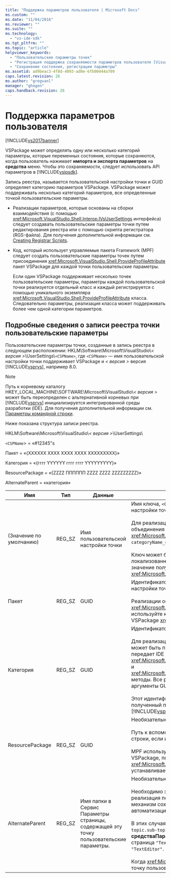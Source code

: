 ```yaml
---
title: "Поддержка параметров пользователя | Microsoft Docs"
ms.custom: ""
ms.date: "11/04/2016"
ms.reviewer: ""
ms.suite: ""
ms.technology: 
  - "vs-ide-sdk"
ms.tgt_pltfrm: ""
ms.topic: "article"
helpviewer_keywords: 
  - "Пользовательские параметры точек"
  - "Регистрация поддержка сохраняемости параметров пользователя [Visual Studio SDK]"
  - "Сохранение состояния, регистрации параметры"
ms.assetid: ad9beac3-4f8d-4093-ad0e-6fb00444a709
caps.latest.revision: 26
ms.author: "gregvanl"
manager: "ghogen"
caps.handback.revision: 26
---
```

# Поддержка параметров пользователя
[!INCLUDE[vs2017banner](../../code-quality/includes/vs2017banner.md)]

VSPackage может определять одну или несколько категорий параметры, которые переменных состояния, которые сохраняются, когда пользователь нажимает **импорта и экспорта параметров** на **средства** меню. Чтобы это сохраняемости, следует использовать API параметров в [!INCLUDE[vsipsdk](../../extensibility/includes/vsipsdk_md.md)].  
  
 Запись реестра, называется пользовательской настройки точки и GUID определяет категорию параметров VSPackage. VSPackage может поддерживать несколько категорий параметров, все определенные точкой пользовательские параметры.  
  
-   Реализации параметров, которые основаны на сборки взаимодействия \(с помощью <xref:Microsoft.VisualStudio.Shell.Interop.IVsUserSettings> интерфейса\) следует создавать пользовательские параметры точки путем редактирования реестра или с помощью скрипта регистратора \(RGS\-файла\). Для получения дополнительной информации см. [Creating Registrar Scripts](/visual-cpp/atl/creating-registrar-scripts).  
  
-   Код, который использует управляемые пакета Framework \(MPF\) следует создать пользовательские параметры точек путем присоединения <xref:Microsoft.VisualStudio.Shell.ProvideProfileAttribute> пакет VSPackage для каждой точки пользовательские параметры.  
  
     Если один VSPackage поддерживает несколько точек пользовательские параметры, параметры каждой пользовательской точки реализуется отдельный класс и каждый регистрируется с помощью уникального экземпляра <xref:Microsoft.VisualStudio.Shell.ProvideProfileAttribute> класса. Следовательно параметры, реализация класса может поддерживать более чем одной категории параметров.  
  
## Подробные сведения о записи реестра точки пользовательские параметры  
 Пользовательские параметры точки, созданные в запись реестра в следующем расположении: HKLM\\Software\\Microsoft\\VisualStudio\\*\< версия \>*\\UserSettings\\`<CSPName>`, где `<CSPName>` — имя пользовательской настройки точки поддерживает VSPackage и *\< версия \>* версия [!INCLUDE[vsprvs](../../code-quality/includes/vsprvs_md.md)], например 8.0.  
  
> [!NOTE]
>  Путь к корневому каталогу HKEY\_LOCAL\_MACHINE\\SOFTWARE\\Microsoft\\VisualStudio\\*\< версия \>* может быть переопределен с альтернативной корневых при [!INCLUDE[vsprvs](../../code-quality/includes/vsprvs_md.md)] инициализируется интегрированной среды разработки \(IDE\). Для получения дополнительной информации см. [Параметры командной строки](../../extensibility/command-line-switches-visual-studio-sdk.md).  
  
 Ниже показана структура записи реестра.  
  
 HKLM\\Software\\Microsoft\\VisualStudio\\*\< версия \>*\\UserSettings\\  
  
 `<CSPName`\> \= «\#12345"s  
  
 Пакет \= «{XXXXXX XXXX XXXX XXXX XXXXXXXXX}»  
  
 Категория \= «{гггг YYYYYY гггг гггг YYYYYYYYY}»  
  
 ResourcePackage \= «{ZZZZ ПППППП ZZZZ ZZZZ ZZZZZZZZZ}»  
  
 AlternateParent \= «категория»  
  
|Имя|Тип|Данные|Описание|  
|---------|---------|------------|--------------|  
|\(Значение по умолчанию\)|REG\_SZ|Имя пользовательской настройки точки|Имя ключа, `<CSPName`\>, нелокализованное имя пользовательской настройки точки.<br /><br /> Для реализации в зависимости от MPF, имя ключа получается путем объединения `categoryName` и `objectName` аргументы <xref:Microsoft.VisualStudio.Shell.ProvideProfileAttribute> Конструктор в `categoryName_objectName`.<br /><br /> Ключ может быть пустым или содержать идентификатор ссылки локализованную строку в вспомогательную библиотеку DLL. Это значение получается из `objectNameResourceID` аргумент <xref:Microsoft.VisualStudio.Shell.ProvideProfileAttribute> конструктор.|  
|Пакет|REG\_SZ|GUID|Идентификатор GUID VSPackage, который реализует пользовательской настройки точки.<br /><br /> Реализации основаны на использовании MPF <xref:Microsoft.VisualStudio.Shell.ProvideProfileAttribute> класса, используйте конструктор `objectType` аргументу, содержащему VSPackage <xref:System.Type> и отражение для получения этого значения.|  
|Категория|REG\_SZ|GUID|Идентификатор GUID, определяющий категорию параметров.<br /><br /> Для реализации в зависимости от сборок взаимодействия, это значение может быть произвольно выбранным GUID, который [!INCLUDE[vsprvs](../../code-quality/includes/vsprvs_md.md)] передает IDE <xref:Microsoft.VisualStudio.Shell.Interop.IVsUserSettings.ExportSettings%2A> и <xref:Microsoft.VisualStudio.Shell.Interop.IVsUserSettings.ImportSettings%2A> методы. Все реализации этих двух методов необходимо проверить свои аргументы GUID.<br /><br /> Этот идентификатор GUID для реализации в зависимости от MPF, полученный посредством <xref:System.Type> класса, реализующего [!INCLUDE[vsprvs](../../code-quality/includes/vsprvs_md.md)] механизм настройки.|  
|ResourcePackage|REG\_SZ|GUID|Необязательный.<br /><br /> Путь к вспомогательные DLL которого содержит локализованные строки, если их нельзя указывать реализации VSPackage.<br /><br /> MPF использует отражение для получения необходимого ресурса VSPackage, поэтому <xref:Microsoft.VisualStudio.Shell.ProvideProfileAttribute> класса не устанавливает этот аргумент.|  
|AlternateParent|REG\_SZ|Имя папки в Сервис Параметры страницы, содержащей эту точку пользовательские параметры.|Необязательный.<br /><br /> Необходимо задать это значение только в том случае, если параметры реализация поддерживает **Сервис Параметры** страниц, использующих механизм сохранения в [!INCLUDE[vsipsdk](../../extensibility/includes/vsipsdk_md.md)] вместо механизма в модели автоматизации для сохранения состояния.<br /><br /> В этих случаях — значение в ключе AlternateParent `topic` раздел `topic.sub-topic` строку, используемую для идентификации конкретного **средстваПараметры** страницы. Например, **средстваПараметры** страница `"TextEditor.Basic"` значение AlternateParent будет иметь `"TextEditor"`.<br /><br /> Когда <xref:Microsoft.VisualStudio.Shell.ProvideProfileAttribute> создает точку пользовательские параметры же, что имя категории.|